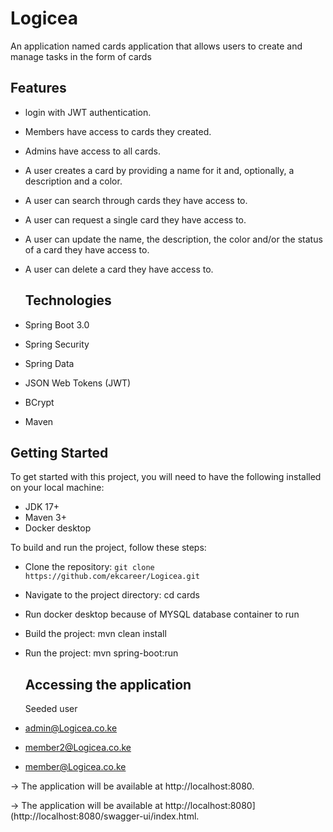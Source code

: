 # Logicea
An application named cards application that allows users to create and manage tasks in the form of cards

## Features
* login with JWT authentication.
* Members have access to cards they created.
* Admins have access to all cards.
* A user creates a card by providing a name for it and, optionally, a description and a color.
* A user can search through cards they have access to.
* A user can request a single card they have access to.
* A user can update the name, the description, the color and/or the status of a card they have access to.
* A user can delete a card they have access to.


  ## Technologies
* Spring Boot 3.0
* Spring Security
* Spring Data
* JSON Web Tokens (JWT)
* BCrypt
* Maven
## Getting Started
To get started with this project, you will need to have the following installed on your local machine:

* JDK 17+
* Maven 3+
* Docker desktop

  
To build and run the project, follow these steps:

* Clone the repository: `git clone https://github.com/ekcareer/Logicea.git`
* Navigate to the project directory: cd cards
* Run docker desktop because of MYSQL database container to run
* Build the project: mvn clean install
* Run the project: mvn spring-boot:run

  ## Accessing the application

  Seeded user
  
* admin@Logicea.co.ke
* member2@Logicea.co.ke
* member@Logicea.co.ke
  

-> The application will be available at http://localhost:8080.

-> The application will be available at http://localhost:8080](http://localhost:8080/swagger-ui/index.html.
